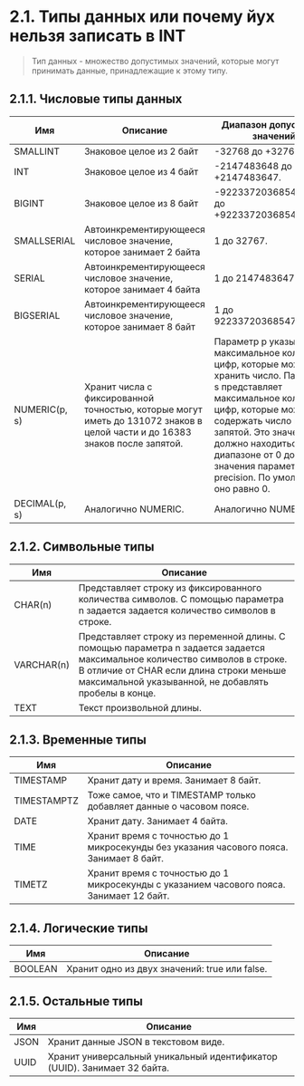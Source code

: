 # 2.1. Типы данных или почему йух нельзя записать в INT
> Тип данных - множество допустимых значений, которые могут принимать данные, принадлежащие к этому типу.

## 2.1.1. Чиcловые типы данных

| Имя | Описание | Диапазон допустимых значений |
| ------ | ------ | ------ |
| SMALLINT | Знаковое целое из 2 байт | -32768 до +32767. |
| INT | Знаковое целое из 4 байт | -2147483648 до +2147483647. |
| BIGINT | Знаковое целое из 8 байт | -9223372036854775808 до +9223372036854775807. |
| SMALLSERIAL | Автоинкрементирующееся числовое значение, которое занимает 2 байта | 1 до 32767. |
| SERIAL | Автоинкрементирующееся числовое значение, которое занимает 4 байта | 1 до 2147483647. |
| BIGSERIAL | Автоинкрементирующееся числовое значение, которое занимает 8 байт | 1 до 9223372036854775807. |
| NUMERIC(p, s) | Хранит числа с фиксированной точностью, которые могут иметь до 131072 знаков в целой части и до 16383 знаков после запятой. | Параметр p указывает на максимальное количество цифр, которые может хранить число. Параметр s представляет максимальное количество цифр, которые может содержать число после запятой. Это значение должно находиться в диапазоне от 0 до значения параметра precision. По умолчанию оно равно 0. |
| DECIMAL(p, s) | Аналогично NUMERIC. | Аналогично NUMERIC. |

## 2.1.2. Символьные типы
| Имя | Описание | 
| ------ | ------ | 
| CHAR(n) | Представляет строку из фиксированного количества символов. С помощью параметра n задается задается количество символов в строке. | 
| VARCHAR(n) | Представляет строку из переменной длины. С помощью параметра n задается задается максимальное количество символов в строке. В отличие от CHAR если длина строки меньше максимальной указыванной, не добавлять пробелы в конце. | 
| TEXT | Текст произвольной длины. | 

## 2.1.3. Временные типы
| Имя | Описание | 
| ------ | ------ | 
| TIMESTAMP | Хранит дату и время. Занимает 8 байт. |
| TIMESTAMPTZ | Тоже самое, что и TIMESTAMP только добавляет данные о часовом поясе. |
| DATE | Хранит дату. Занимает 4 байта.|
| TIME | Хранит время с точностью до 1 микросекунды без указания часового пояса. Занимает 8 байт. |
| TIMETZ | Хранит время с точностью до 1 микросекунды с указанием часового пояса. Занимает 12 байт. |

## 2.1.4. Логические типы
| Имя | Описание | 
| ------ | ------ | 
| BOOLEAN | Хранит одно из двух значений: true или false. |

## 2.1.5. Остальные типы
| Имя | Описание | 
| ------ | ------ | 
| JSON | Хранит данные JSON в текстовом виде. | 
| UUID | Хранит универсальный уникальный идентификатор (UUID). Занимает 32 байта. | 
